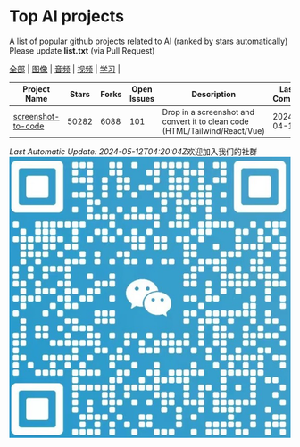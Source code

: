# Top AI projects
A list of popular github projects related to AI (ranked by stars automatically)
Please update **list.txt** (via Pull Request)

<a href="./README.md">全部</a> |   <a href="./READMEpicture.md">图像</a> |   <a href="./READMEaudio.md">音频</a> | <a href="./READMEvideo.md">视频</a> | <a href="./READMElearn.md">学习</a> | 

| Project Name | Stars | Forks | Open Issues | Description | Last Commit |
| ------------ | ----- | ----- | ----------- | ----------- | ----------- |
| [screenshot-to-code](https://github.com/abi/screenshot-to-code) | 50282 | 6088 | 101 | Drop in a screenshot and convert it to clean code (HTML/Tailwind/React/Vue) | 2024-04-18 |

*Last Automatic Update: 2024-05-12T04:20:04Z*欢迎加入我们的社群 ![](https://raw.githubusercontent.com/mouuii/picture/master/weichat.jpg) 